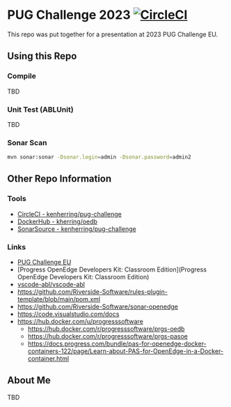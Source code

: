 # PUG Challenge 2023 [![CircleCI](https://dl.circleci.com/status-badge/img/gh/kenherring/pug-challenge/tree/main.svg?style=svg&circle-token=83b51698a6242b3f079aad6c2a78500eff4e4483)](https://dl.circleci.com/status-badge/redirect/gh/kenherring/pug-challenge/tree/main)

This repo was put together for a presentation at 2023 PUG Challenge EU.

## Using this Repo

### Compile

TBD

### Unit Test (ABLUnit)

TBD

### Sonar Scan

```bash
mvn sonar:sonar -Dsonar.login=admin -Dsonar.password=admin2
```

## Other Repo Information

### Tools

* [CircleCI - kenherring/pug-challenge](https://app.circleci.com/pipelines/github/kenherring/pug-challenge)
* [DockerHub - kherring/oedb](https://hub.docker.com/r/kherring/oedb)
* [SonarSource - kenherring/pug-challenge](https://sonarcloud.io/project/overview?id=kenherring_pug-challenge)

### Links

* [PUG Challenge EU](https://pugchallenge.eu/)
* [Progress OpenEdge Developers Kit: Classroom Edition](Progress OpenEdge Developers Kit: Classroom Edition)
* [vscode-abl/vscode-abl](https://github.com/vscode-abl/vscode-abl)
* https://github.com/Riverside-Software/rules-plugin-template/blob/main/pom.xml
* https://github.com/Riverside-Software/sonar-openedge
* https://code.visualstudio.com/docs
* https://hub.docker.com/u/progresssoftware
  * https://hub.docker.com/r/progresssoftware/prgs-oedb
  * https://hub.docker.com/r/progresssoftware/prgs-pasoe
  * https://docs.progress.com/bundle/pas-for-openedge-docker-containers-122/page/Learn-about-PAS-for-OpenEdge-in-a-Docker-container.html

  

## About Me

TBD
